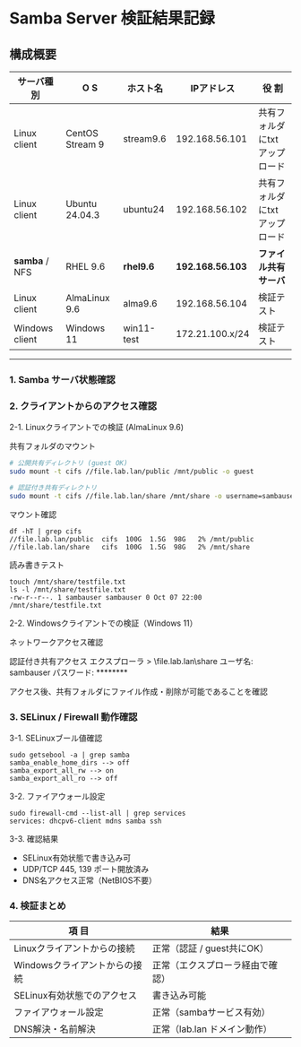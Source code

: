 # Samba Server 検証結果記録

## 構成概要

| サーバ種別 | O S | ホスト名 | IPアドレス | 役 割 |
|-------------|-----|-----------|-------------|------|
| Linux client | CentOS Stream 9 | stream9.6 | 192.168.56.101 | 共有フォルダにtxtアップロード |
| Linux client | Ubuntu 24.04.3 | ubuntu24 | 192.168.56.102 | 共有フォルダにtxtアップロード |
| **samba** / NFS | RHEL 9.6 | **rhel9.6** | **192.168.56.103** | **ファイル共有サーバ** |
| Linux client | AlmaLinux 9.6 | alma9.6 | 192.168.56.104 | 検証テスト |
| Windows client | Windows 11 | win11-test | 172.21.100.x/24 | 検証テスト |

---

### 1. Samba サーバ状態確認


### 2. クライアントからのアクセス確認

2-1. Linuxクライアントでの検証 (AlmaLinux 9.6)

共有フォルダのマウント
```bash
# 公開共有ディレクトリ (guest OK)
sudo mount -t cifs //file.lab.lan/public /mnt/public -o guest

# 認証付き共有ディレクトリ
sudo mount -t cifs //file.lab.lan/share /mnt/share -o username=sambauser
```
マウント確認
```
df -hT | grep cifs
//file.lab.lan/public  cifs  100G  1.5G  98G   2% /mnt/public
//file.lab.lan/share   cifs  100G  1.5G  98G   2% /mnt/share
```
読み書きテスト
```
touch /mnt/share/testfile.txt
ls -l /mnt/share/testfile.txt
-rw-r--r--. 1 sambauser sambauser 0 Oct 07 22:00 /mnt/share/testfile.txt
```
2-2. Windowsクライアントでの検証（Windows 11）

ネットワークアクセス確認

認証付き共有アクセス
エクスプローラ > \\file.lab.lan\share
ユーザ名: sambauser
パスワード: ********

アクセス後、共有フォルダにファイル作成・削除が可能であることを確認

### 3. SELinux / Firewall 動作確認  

3-1. SELinuxブール値確認
```
sudo getsebool -a | grep samba
samba_enable_home_dirs --> off
samba_export_all_rw --> on
samba_export_all_ro --> off
```
3-2. ファイアウォール設定
```
sudo firewall-cmd --list-all | grep services
services: dhcpv6-client mdns samba ssh
```
3-3. 確認結果
- SELinux有効状態で書き込み可
- UDP/TCP 445, 139 ポート開放済み
- DNS名アクセス正常（NetBIOS不要）

### 4. 検証まとめ
| 項 目 | 結果 |
|------|------|
| Linuxクライアントからの接続	| 正常（認証 / guest共にOK）|
| Windowsクライアントからの接続	| 正常（エクスプローラ経由で確認）|
| SELinux有効状態でのアクセス	| 書き込み可能 |
| ファイアウォール設定 | 正常（sambaサービス有効）|
| DNS解決・名前解決 | 正常（lab.lan ドメイン動作）|
